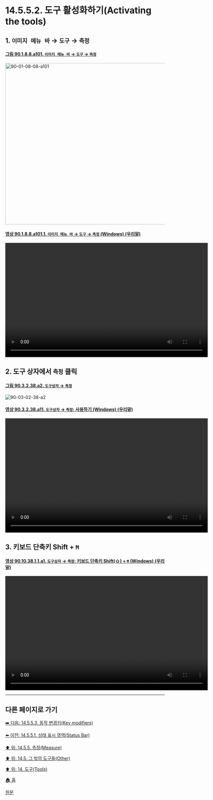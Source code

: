 # 14.5.5.2. 도구 활성화하기(Activating the tools)

<a id="14-05-04-01-s1"></a>

## 1. `이미지 메뉴 바` → `도구` → `측정`

<a id="90-01-08-08-a101"></a>

#### [그림 90.1.8.8.a101. `이미지 메뉴 바` → `도구` → `측정`](./90-01-08-08-measure.md#90-01-08-08-a101)
<img width="980" height="509" alt="90-01-08-08-a101" src="https://github.com/wonder13662/gimp/assets/15767104/f6d396a1-6bcf-488f-a6d6-848b1c5f32b3" />

<a id="90-01-08-08-a101-01"></a>

#### [영상 90.1.8.8.a101.1. `이미지 메뉴 바` → `도구` → `측정` (Windows) (우리말)](./90-01-08-08-measure.md#90-01-08-08-a101-01)
<video controls="controls" width="640" height="360" src="https://github.com/wonder13662/gimp/assets/15767104/adc808c0-6b4f-4be2-9a1a-12f90aa4f0a9"></video>

<a id="14-05-04-01-s2"></a>

## 2. 도구 상자에서 `측정` 클릭

<a id="90-03-02-38-a2"></a>

#### [그림 90.3.2.38.a2. `도구상자` → `측정`](./90-03-02-38-measure.md#90-03-02-38-a2)
![90-03-02-38-a2](https://github.com/wonder13662/gimp/assets/15767104/1a8a0150-b649-4649-8c2b-c287a570b07c)

<a id="90-03-02-38-a11"></a>

#### [영상 90.3.2.38.a11. `도구상자` → `측정`: 사용하기 (Windows) (우리말)](./90-03-02-38-measure.md#90-03-02-38-a11)
<video controls="controls" width="640" height="360" src="https://github.com/wonder13662/gimp/assets/15767104/cdce65d5-016b-4093-aafa-0fc11101533e"></video>

<a id="14-05-04-01-s3"></a>

## 3. 키보드 단축키 Shift + `M`

<a id="90-10-38-01-01-a1"></a>

#### [영상 90.10.38.1.1.a1. `도구상자` → `측정`: 키보드 단축키 Shift(⇧) + `M` (Windows) (우리말)](./90-10-38-01-01-shift_m.md#90-10-38-01-01-a1)
<video controls="controls" width="640" height="360" src="https://github.com/wonder13662/gimp/assets/15767104/a70c097a-26d6-49c1-8816-aaed623d330a"></video>

***

## 다른 페이지로 가기

[➡️ 다음: 14.5.5.3. 동작 변경키(Key modifiers)](./14-05-05-03-key_modifiers.md)

[⬅️ 이전: 14.5.5.1. 상태 표시 영역(Status Bar)](./14-05-05-01-status_bar.md)

[⬆️ 위: 14.5.5. 측정(Measure)](./14-05-05-00-measure.md)

[⬆️ 위: 14.5. 그 밖의 도구들(Other)](./14-05-00-other.md)

[⬆️ 위: 14. 도구(Tools)](./14-00-tools.md)

[🏠 홈](./00-home.md)

[원문](https://docs.gimp.org/2.10/ko/gimp-tool-measure.html#idm16869)